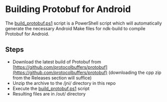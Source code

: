 # Building Protobuf for Android

The [build_protobuf.ps1](build_protobuf.ps1) script is a PowerShell script which will automatically generate the necessary Android Make files for ndk-build to compile Protobuf for Android.

## Steps
  - Download the latest build of Protobuf from [https://github.com/protocolbuffers/protobuf](https://github.com/protocolbuffers/protobuf) (downloading the cpp zip from the Releases section will suffice)
  - Unzip the archive to the /jni/ directory in this repo
  - Execute the [build_protobuf.ps1](build_protobuf.ps1) script
  - Resulting files are in /out/ directory
